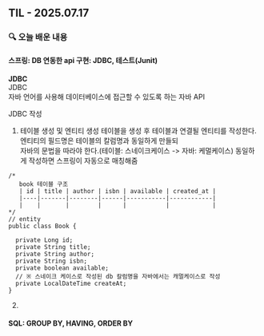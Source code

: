 ## TIL - 2025.07.17

### 🔍 오늘 배운 내용

#### 스프링: DB 연동한 api 구현: JDBC, 테스트(Junit)

**JDBC**   
JDBC   
자바 언어를 사용해 데이터베이스에 접근할 수 있도록 하는 자바 API   

JDBC 작성   
1. 테이블 생성 및 엔티티 생성
테이블을 생성 후 테이블과 연결될 엔티티를 작성한다. 엔티티의 필드명은 테이블의 칼럼명과 동일하게 만들되   
자바의 문법을 따라야 한다.(테이블: 스네이크케이스 -> 자바: 케멀케이스) 동일하게 작성하면 스프링이 자동으로 매칭해줌
```
/*
   book 테이블 구조
   | id | title | author | isbn | available | created_at |
   |----|-------|--------|------|-----------|------------|
   |    |       |        |      |           |            |
*/
// entity
public class Book {

  private Long id;
  private String title;
  private String author;
  private String isbn;
  private boolean available;
  // ※ 스네이크 케이스로 작성된 db 칼럼명을 자바에서는 캐멀케이스로 작성
  private LocalDateTime createAt;
}
```
2. 



#### SQL: GROUP BY, HAVING, ORDER BY